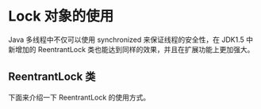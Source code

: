 # Lock 对象的使用

Java 多线程中不仅可以使用 synchronized 来保证线程的安全性，在 JDK1.5 中新增加的 ReentrantLock 类也能达到同样的效果，并且在扩展功能上更加强大。

## ReentrantLock 类

下面来介绍一下 ReentrantLock 的使用方式。



